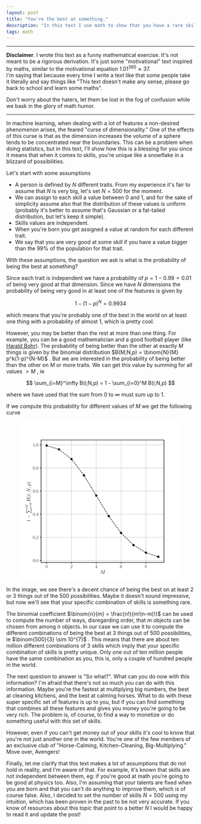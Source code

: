 ```yaml
---
layout: post
title: "You're the best at something."
description: "In this text I use math to show that you have a rare skill combination, that makes you the best at something."
tags: math
---
```


---
**Disclaimer**. I wrote this text as a funny mathematical exercise. It's not meant to be a rigorous derivation. It's just some "motivational" text inspired by maths, similar to the motivational equation $1.01^{365} \approx 37$.  
I'm saying that because every time I write a text like that some people take it literally and say things like "This text doesn't make any sense, please go back to school and learn some maths".

Don't worry about the haters, let them be lost in the fog of confusion while we bask in the glory of math humor.

---

In machine learning, when dealing with a lot of features a non-desired phenomenon arises, the feared "curse of dimensionality." One of the effects of this curse is that as the dimension increases the volume of a sphere tends to be concentrated near the boundaries. This can be a problem when doing statistics, but in this text, I'll show how this is a blessing for you since it means that when it comes to skills, you're unique like a snowflake in a blizzard of possibilities.

Let's start with some assumptions
- A person is defined by $N$ different traits. From my experience it's fair to assume that $N$ is very big, let's set $N=500$ for the moment. 
- We can assign to each skill a value between $0$ and $1$, and for the sake of simplicity assume also that the distribution of these values is uniform (probably it's better to assume that's Gaussian or a fat-tailed distribution, but let's keep it simple). 
- Skills values are independent.
- When you're born you get assigned a value at random for each different trait. 
- We say that you are very good at some skill if you have a value bigger than the $99\%$ of the population for that trait. 

With these assumptions, the question we ask is what is the probability of being the best at something?

Since each trait is independent we have a probability of $p=1-0.99=0.01$ of being very good at that dimension. Since we have $N$ dimensions the probability of being very good in at least one of the features is given by

$$
1 - (1 - p)^N = 0.9934
$$

which means that you're probably one of the best in the world on at least one thing with a probability of almost $1$, which is pretty cool.

However, you may be better than the rest at more than one thing. For example, you can be a good mathematician and a good football player (like [Harald Bohr](https://en.wikipedia.org/wiki/Harald_Bohr)). The probability of being better than the other at exactly $M$ things is given by the binomial distribution $B(M;N,p) = \binom{N}{M} p^k(1-p)^{N-M}$  . But we are interested in the probability of being better than the other on $M$ or more traits. We can get this value by summing for all values $>M$ , ie

$$
\sum_{i=M}^\infty B(i;N,p) = 1 - \sum_{i=0}^M B(i;N,p)
$$

where we have used that the sum from $0$ to $\infty$ must sum up to $1$.

If we compute this probability for different values of $M$ we get the following curve

<figure>
  <img src="/docs/best-at-something/distribution.svg" alt="Probability of being better than the other on $M$ or more traits is" width="500" class="center" />
</figure>

In the image, we see there's a decent chance of being the best on at least $2$ or $3$ things out of the $500$ possibilities. Maybe it doesn't sound impressive, but now we'll see that your specific combination of skills is something rare.

The binomial coefficient $\binom{n}{m} = \frac{n!}{m!(n-m)!}$ can be used to compute the number of ways, disregarding order, that $m$ objects can be chosen from among $n$ objects. In our case we can use it to compute the different combinations of being the best at $3$ things out of $500$ possibilities, ie $\binom{500}{3} \sim 10^{7}$ . This means that there are about ten million different combinations of $3$ skills which imply that your specific combination of skills is pretty unique. Only one out of ten million people have the same combination as you, this is, only a couple of hundred people in the world.

The next question to answer is "So what?". What can you do now with this information? I'm afraid that there's not so much you can do with this information. Maybe you're the fastest at multiplying big numbers, the best at cleaning kitchens, and the best at calming horses. What to do with these super specific set of features is up to you, but if you can find something that combines all these features and gives you money you're going to be very rich. The problem is, of course, to find a way to monetize or do something useful with this set of skills.

However, even if you can't get money out of your skills it's cool to know that you're not just another one in the world. You're one of the few members of an exclusive club of "Horse-Calming, Kitchen-Cleaning, Big-Multiplying." Move over, Avengers!

Finally, let me clarify that this text makes a lot of assumptions that do not hold in reality, and I'm aware of that. For example, it's known that skills are not independent between them, eg: if you're good at math you're going to be good at physics too.  Also, I'm assuming that your talents are fixed when you are born and that you can't do anything to improve them, which is of course false. Also, I decided to set the number of skills $N=500$ using my intuition, which has been proven in the past to be not very accurate. If you know of resources about this topic that point to a better $N$ I would be happy to read it and update the post!
